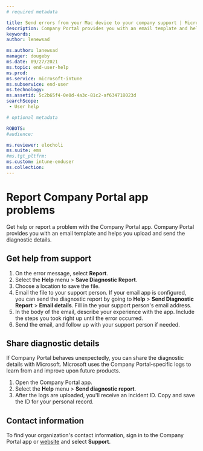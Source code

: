 ```yaml
---
# required metadata

title: Send errors from your Mac device to your company support | Microsoft Docs
description: Company Portal provides you with an email template and helps you upload the diagnostic details to give your IT team the context to support you. 
keywords:
author: lenewsad

ms.author: lanewsad
manager: dougeby
ms.date: 09/27/2021
ms.topic: end-user-help
ms.prod:
ms.service: microsoft-intune
ms.subservice: end-user
ms.technology:
ms.assetid: 5c2b65f4-0e0d-4a3c-81c2-af634718023d
searchScope:
 - User help

# optional metadata

ROBOTS:  
#audience:

ms.reviewer: elocholi
ms.suite: ems
#ms.tgt_pltfrm:
ms.custom: intune-enduser
ms.collection: 
---
```


# Report Company Portal app problems  

Get help or report a problem with the Company Portal app. Company Portal provides you with an email template and helps you upload and send the diagnostic details.   

## Get help from support  

1. On the error message, select **Report**.  
2. Select the **Help** menu > **Save Diagnostic Report**. 
3. Choose a location to save the file. 
4. Email the file to your support person. If your email app is configured, you can send the diagnostic report by going to **Help** > **Send Diagnostic Report** > **Email details**. Fill in the your support person's email address. 
5. In the body of the email, describe your experience with the app. Include the steps you took right up until the error occurred. 
6. Send the email, and follow up with your support person if needed.      

## Share diagnostic details 

If Company Portal behaves unexpectedly, you can share the diagnostic details with Microsoft. Microsoft uses the Company Portal-specific logs to learn from and improve upon future products. 

1. Open the Company Portal app.
2. Select the **Help** menu > **Send diagnostic report**.  
3. After the logs are uploaded, you'll receive an incident ID. Copy and save the ID for your personal record. 

## Contact information  
To find your organization's contact information, sign in to the Company Portal app or [website](https://go.microsoft.com/fwlink/?linkid=2010980) and select **Support**.   


